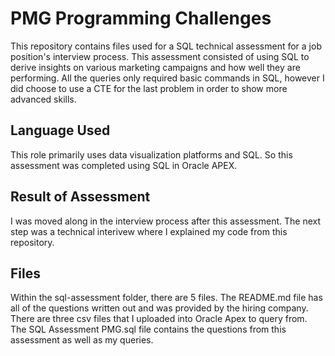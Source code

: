 # PMG Programming Challenges

This repository contains files used for a SQL technical assessment for a job position's interview process. This assessment consisted of using SQL to derive insights on various marketing campaigns and how well they are performing. All the queries only required basic commands in SQL, however I did choose to use a CTE for the last problem in order to show more advanced skills.

## Language Used

This role primarily uses data visualization platforms and SQL. So this assessment was completed using SQL in Oracle APEX.

## Result of Assessment

I was moved along in the interview process after this assessment. The next step was a technical interivew where I explained my code from this repository.

## Files

Within the sql-assessment folder, there are 5 files. The README.md file has all of the questions written out and was provided by the hiring company. There are three csv files that I uploaded into Oracle Apex to query from. The SQL Assessment PMG.sql file contains the questions from this assessment as well as my queries. 

